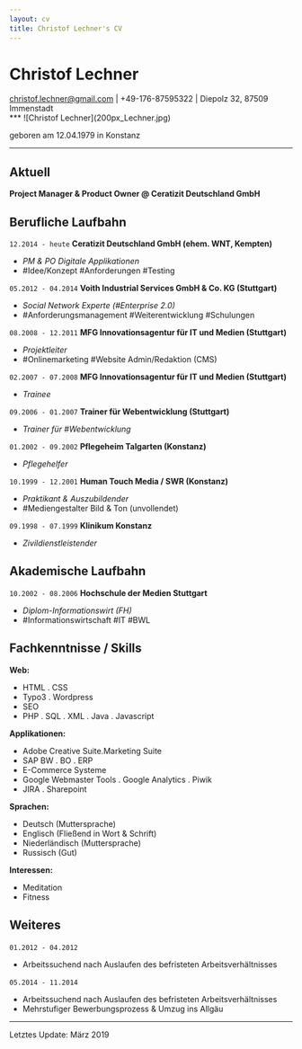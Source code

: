 ```yaml
---
layout: cv
title: Christof Lechner's CV
---
```

# Christof Lechner

<div id="webaddress">
<a href="mailto:christof.lechner@gmail.com">christof.lechner@gmail.com</a> | +49-176-87595322
| Diepolz 32, 87509 Immenstadt<br />
</div>
***
![Christof Lechner](200px_Lechner.jpg)      

geboren am 12.04.1979 in Konstanz

***

## Aktuell

**Project Manager & Product Owner @ Ceratizit Deutschland GmbH**

## Berufliche Laufbahn

`12.2014 - heute`
__Ceratizit Deutschland GmbH (ehem. WNT, Kempten)__
- *PM & PO Digitale Applikationen*
- \#Idee/Konzept \#Anforderungen \#Testing

`05.2012 - 04.2014`
__Voith Industrial Services GmbH & Co. KG (Stuttgart)__
- *Social Network Experte (\#Enterprise 2.0)*
- \#Anforderungsmanagement \#Weiterentwicklung \#Schulungen

`08.2008 - 12.2011`
__MFG Innovationsagentur für IT und Medien (Stuttgart)__
- *Projektleiter*
- \#Onlinemarketing \#Website Admin/Redaktion (CMS)

`02.2007 - 07.2008`
__MFG Innovationsagentur für IT und Medien (Stuttgart)__
- *Trainee*

`09.2006 - 01.2007`
__Trainer für Webentwicklung (Stuttgart)__
- *Trainer für \#Webentwicklung*

`01.2002 - 09.2002`
__Pflegeheim Talgarten (Konstanz)__
- *Pflegehelfer*

`10.1999 - 12.2001`
__Human Touch Media / SWR (Konstanz)__
- *Praktikant & Auszubildender*
- \#Mediengestalter Bild & Ton (unvollendet)

`09.1998 - 07.1999`
__Klinikum Konstanz__
- *Zivildienstleistender*

<div style="page-break-after: always;"></div>

## Akademische Laufbahn

`10.2002 - 08.2006`
__Hochschule der Medien Stuttgart__
- *Diplom-Informationswirt (FH)*
- \#Informationswirtschaft \#IT \#BWL 

## Fachkenntnisse / Skills

__Web:__
- HTML \. CSS
- Typo3 \. Wordpress
- SEO
- PHP \. SQL \. XML \. Java \. Javascript

__Applikationen:__
- Adobe Creative Suite\.Marketing Suite
- SAP BW \. BO \. ERP
- E-Commerce Systeme
- Google Webmaster Tools \. Google Analytics \. Piwik
- JIRA \. Sharepoint

__Sprachen:__
- Deutsch (Muttersprache)
- Englisch (Fließend in Wort & Schrift)
- Niederländisch (Muttersprache)
- Russisch (Gut)

__Interessen:__
- Meditation
- Fitness

## Weiteres

`01.2012 - 04.2012`
- Arbeitssuchend nach Auslaufen des befristeten Arbeitsverhältnisses

`05.2014 - 11.2014`
- Arbeitssuchend nach Auslaufen des befristeten Arbeitsverhältnisses
- Mehrstufiger Bewerbungsprozess & Umzug ins Allgäu

***
Letztes Update: März 2019

